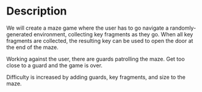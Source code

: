# Description

We will create a maze game where the user has to go navigate a randomly-generated environment, collecting key fragments as they go. When all key fragments are collected, the resulting key can be used to open the door at the end of the maze.

Working against the user, there are guards patrolling the maze. Get too close to a guard and the game is over.

Difficulty is increased by adding guards, key fragments, and size to the maze.
